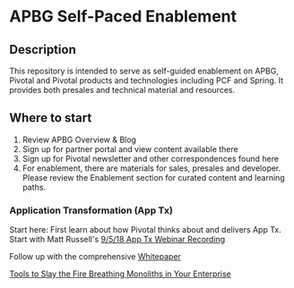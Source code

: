 # APBG Self-Paced Enablement
## Description
This repository is intended to serve as self-guided enablement on APBG, Pivotal and Pivotal products and technologies including PCF and Spring. It provides both presales and technical material and resources.

## Where to start
1. Review APBG Overview & Blog
2. Sign up for partner portal and view content available there
3. Sign up for Pivotal newsletter and other correspondences found here
4. For enablement, there are materials for sales, presales and developer. Please review the Enablement section for curated content and learning paths.



### Application Transformation (App Tx)
Start here:
First learn about how Pivotal thinks about and delivers App Tx. Start with Matt Russell's [9/5/18 App Tx Webinar Recording](https://content.pivotal.io/webinars/sep-5-application-migration-how-to-start-scale-and-succeed-webinar)

Follow up with the comprehensive [Whitepaper](https://content.pivotal.io/white-papers/pivotal-practices-application-transformation)

[Tools to Slay the Fire Breathing Monoliths in Your Enterprise](https://www.youtube.com/watch?v=neL3OQ1GRhY)
